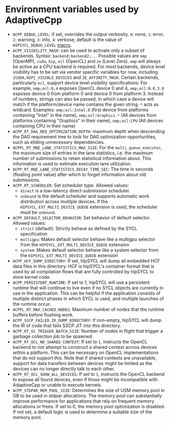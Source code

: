 # Environment variables used by AdaptiveCpp

* `ACPP_DEBUG_LEVEL`: if set, overrides the output verbosity. `0`: none, `1`: error, `2`: warning, `3`: info, `4`: verbose, default is the value of `HIPSYCL_DEBUG_LEVEL` [macro](macros.md).
* `ACPP_VISIBILITY_MASK`: can be used to activate only a subset of backends. Syntax: `backend;backend2;..`. Possible values are `omp` (OpenMP), `cuda`, `hip`, `ocl` (OpenCL) and `ze` (Level Zero). `omp` will always be active as a CPU backend is required. For most backends, device level visibility has to be set via vendor specific variables for now, including `{CUDA,HIP}_VISIBLE_DEVICES` and `ZE_AFFINITY_MASK`. Certain backends, particularly `ocl`, support device level visibility specifications: For example, `omp;ocl:0,4` exposes OpenCL device 0 and 4, `omp;ocl:0.0,3.0` exposes device 0 from platform 0 and device 0 from platform 3. Instead of numbers, strings can also be passed, in which case a device will match if the platform/device name contains the given string. `*` acts as wildcard. Examples: `omp;ocl:Intel.0` (first device from platforms containing "Intel" in the name), `omp;ocl:Graphics.*` (All devices from platforms containing "Graphics" in their name), `omp;ocl:CPU` (All devices containing CPU in their name)
* `ACPP_RT_DAG_REQ_OPTIMIZATION_DEPTH`: maximum depth when descending the DAG requirement tree to look for DAG optimization opportunities, such as eliding unnecessary dependencies.
* `ACPPL_RT_MQE_LANE_STATISTICS_MAX_SIZE`: For the `multi_queue_executor`, the maximum size of entries in the lane statistics, i.e. the maximum number of submissions to retain statistical information about. This information is used to estimate execution lane utilization.
* `ACPP_RT_MQE_LANE_STATISTICS_DECAY_TIME_SEC`: The time in seconds (floating point value) after which to forget information about old submissions.
* `ACPP_RT_SCHEDULER`: Set scheduler type. Allowed values: 
    * `direct` is a low-latency direct-submission scheduler. 
    * `unbound` is the default scheduler and supports automatic work distribution across multiple devices. If the `HIPSYCL_EXT_MULTI_DEVICE_QUEUE` extension is used, the scheduler must be `unbound`.
* `ACPP_DEFAULT_SELECTOR_BEHAVIOR`: Set behavior of default selector. Allowed values:
    * `strict` (default): Strictly behave as defined by the SYCL specification
    * `multigpu`: Makes default selector behave like a multigpu selector from the `HIPSYCL_EXT_MULTI_DEVICE_QUEUE` extension
    * `system`: Makes default selector behave like a system selector from the `HIPSYCL_EXT_MULTI_DEVICE_QUEUE` extension
* `ACPP_HCF_DUMP_DIRECTORY`: If set, hipSYCL will dump all embedded HCF data files in this directory. HCF is hipSYCL's container format that is used by all compilation flows that are fully controlled by hipSYCL to store kernel code.
* `ACPP_PERSISTENT_RUNTIME`: If set to 1, hipSYCL will use a persistent runtime that will continue to live even if no SYCL objects are currently in use in the application. This can be helpful if the application consists of multiple distinct phases in which SYCL is used, and multiple launches of the runtime occur.
* `ACPPL_RT_MAX_CACHED_NODES`: Maximum number of nodes that the runtime buffers before flushing work.
* `ACPP_SSCP_FAILED_IR_DUMP_DIRECTORY`: If non-empty, hipSYCL will dump the IR of code that fails SSCP JIT into this directory.
* `ACPP_RT_GC_TRIGGER_BATCH_SIZE`: Number of nodes in flight that trigger a garbage collection job to be spawned
* `ACPP_RT_OCL_NO_SHARED_CONTEXT`: If set to `1`, instructs the OpenCL backend to not attempt to construct a shared context across devices within a platform. This can be necessary on OpenCL implementations that do not support this. Note that if shared contexts are unavailable, support for data transfers between devices might be limited as the devices can no longer directly talk to each other.
* `ACPP_RT_OCL_SHOW_ALL_DEVICES`: If set to `1`, instructs the OpenCL backend to expose all found devices, even if those might be incompatible with AdaptiveCpp or unable to execute kernels.
* `ACPP_STDPAR_MEM_POOL_SIZE`: Determines the size of USM memory pool in GB to be used in stdpar allocations. The memory pool can substantially improve performance for applications that rely on frequent memory allocations or frees. If set to 0, the memory pool optimization is disabled. If not set, a default logic is used to determine a suitable size of the memory pool.